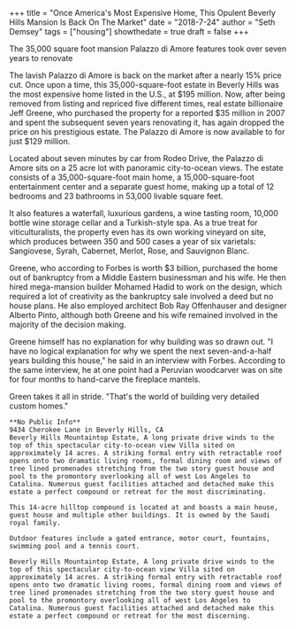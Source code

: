 +++
title = "Once America's Most Expensive Home, This Opulent Beverly Hills Mansion Is Back On The Market"
date = "2018-7-24"
author = "Seth Demsey"
tags = ["housing"]
showthedate = true
draft = false
+++

The 35,000 square foot mansion Palazzo di Amore features took over seven years to renovate 

The lavish Palazzo di Amore is back on the market after a nearly 15% price cut. Once upon a time, this 35,000-square-foot estate in Beverly Hills was the most expensive home listed in the U.S., at $195 million. Now, after being removed from listing and repriced five different times, real estate billionaire Jeff Greene, who purchased the property for a reported $35 million in 2007 and spent the subsequent seven years renovating it, has again dropped the price on his prestigious estate. The Palazzo di Amore is now available to for just $129 million. 

Located about seven minutes by car from Rodeo Drive, the Palazzo di Amore sits on a 25 acre lot with panoramic city-to-ocean views. The estate consists of a 35,000-square-foot main home, a 15,000-square-foot entertainment center and a separate guest home, making up a total of 12 bedrooms and 23 bathrooms in 53,000 livable square feet. 

It also features a waterfall, luxurious gardens, a wine tasting room, 10,000 bottle wine storage cellar and a Turkish-style spa. As a true treat for viticulturalists, the property even has its own working vineyard on site, which produces between 350 and 500 cases a year of six varietals: Sangiovese, Syrah, Cabernet, Merlot, Rose, and Sauvignon Blanc. 


Greene, who according to Forbes is worth $3 billion, purchased the home out of bankruptcy from a Middle Eastern businessman and his wife. He then hired mega-mansion builder Mohamed Hadid to work on the design, which required a lot of creativity as the bankruptcy sale involved a deed but no house plans. He also employed architect Bob Ray Offenhauser and designer Alberto Pinto, although both Greene and his wife remained involved in the majority of the decision making.

Greene himself has no explanation for why building was so drawn out. "I have no logical explanation for why we spent the next seven-and-a-half years building this house," he said in an interview with Forbes. According to the same interview, he at one point had a Peruvian woodcarver was on site for four months to hand-carve the fireplace mantels.

Green takes it all in stride. "That's the world of building very detailed custom homes."

```
**No Public Info**
9434 Cherokee Lane in Beverly Hills, CA
Beverly Hills Mountaintop Estate, A long private drive winds to the top of this spectacular city-to-ocean view Villa sited on approximately 14 acres. A striking formal entry with retractable roof opens onto two dramatic living rooms, formal dining room and views of tree lined promenades stretching from the two story guest house and pool to the promontory overlooking all of west Los Angeles to Catalina. Numerous guest facilities attached and detached make this estate a perfect compound or retreat for the most discriminating.

This 14-acre hilltop compound is located at and boasts a main house, guest house and multiple other buildings. It is owned by the Saudi royal family.

Outdoor features include a gated entrance, motor court, fountains, swimming pool and a tennis court.

Beverly Hills Mountaintop Estate, A long private drive winds to the top of this spectacular city-to-ocean view Villa sited on approximately 14 acres. A striking formal entry with retractable roof opens onto two dramatic living rooms, formal dining room and views of tree lined promenades stretching from the two story guest house and pool to the promontory overlooking all of west Los Angeles to Catalina. Numerous guest facilities attached and detached make this estate a perfect compound or retreat for the most discerning.
```